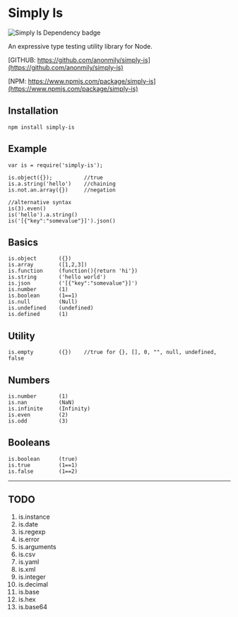 Simply Is
====================
![Simply Is Dependency badge](https://david-dm.org/anonmily/simply-is.svg)

An expressive type testing utility library for Node.

[GITHUB:	https://github.com/anonmily/simply-is](https://github.com/anonmily/simply-is)

[NPM:		https://www.npmjs.com/package/simply-is](https://www.npmjs.com/package/simply-is)

## Installation
    npm install simply-is

## Example
	var is = require('simply-is');

	is.object({}); 			//true
	is.a.string('hello')	//chaining
	is.not.an.array({})		//negation
	
	//alternative syntax
	is(3).even()
	is('hello').a.string()
	is('[{"key":"somevalue"}]').json()


## Basics
	is.object 		({})
	is.array 		([1,2,3])
	is.function 	(function(){return 'hi'})
	is.string 		('hello world')
	is.json 		('[{"key":"somevalue"}]')
	is.number 		(1)
	is.boolean 		(1==1)
	is.null 		(Null)
	is.undefined 	(undefined)
	is.defined 		(1)


## Utility
	is.empty		({}) 	//true for {}, [], 0, "", null, undefined, false

## Numbers
	is.number		(1)
	is.nan			(NaN)
	is.infinite		(Infinity)
	is.even			(2)
	is.odd			(3)

## Booleans
	is.boolean  	(true)
	is.true			(1==1)
	is.false		(1==2)
	
---
## TODO
1. is.instance
2. is.date
3. is.regexp
4. is.error
5. is.arguments
6. is.csv
7. is.yaml
8. is.xml
9. is.integer
10. is.decimal
11. is.base
12. is.hex
13. is.base64
